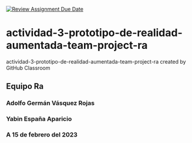 [![Review Assignment Due Date](https://classroom.github.com/assets/deadline-readme-button-24ddc0f5d75046c5622901739e7c5dd533143b0c8e959d652212380cedb1ea36.svg)](https://classroom.github.com/a/LT7bAoGP)
# actividad-3-prototipo-de-realidad-aumentada-team-project-ra
actividad-3-prototipo-de-realidad-aumentada-team-project-ra created by GitHub Classroom

## Equipo Ra
### Adolfo Germán Vásquez Rojas
### Yabin España Aparicio

### A 15 de febrero del 2023
